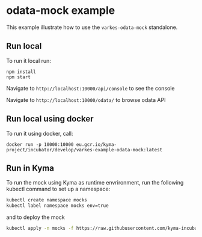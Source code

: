 # odata-mock example

This example illustrate how to use the `varkes-odata-mock` standalone.

## Run local

To run it local run:
```
npm install
npm start
```

Navigate to `http://localhost:10000/api/console` to see the console

Navigate to `http://localhost:10000/odata/` to browse odata API

## Run local using docker

To run it using docker, call:
```
docker run -p 10000:10000 eu.gcr.io/kyma-project/incubator/develop/varkes-example-odata-mock:latest
```

## Run in Kyma

To run the mock using Kyma as runtime envrironment, run the following kubectl command to set up a namespace:

```bash
kubectl create namespace mocks
kubectl label namespace mocks env=true
```

and to deploy the mock
```bash
kubectl apply -n mocks -f https://raw.githubusercontent.com/kyma-incubator/varkes/master/examples/odata-mock/deployment/deployment.yaml
```